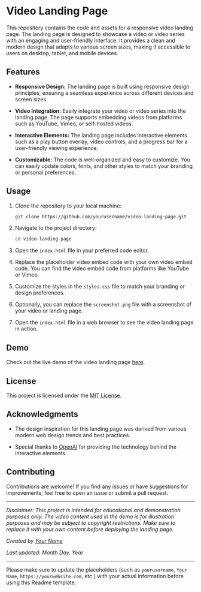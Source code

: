 # Video Landing Page


This repository contains the code and assets for a responsive video landing page. The landing page is designed to showcase a video or video series with an engaging and user-friendly interface. It provides a clean and modern design that adapts to various screen sizes, making it accessible to users on desktop, tablet, and mobile devices.

## Features

- **Responsive Design:** The landing page is built using responsive design principles, ensuring a seamless experience across different devices and screen sizes.

- **Video Integration:** Easily integrate your video or video series into the landing page. The page supports embedding videos from platforms such as YouTube, Vimeo, or self-hosted videos.

- **Interactive Elements:** The landing page includes interactive elements such as a play button overlay, video controls, and a progress bar for a user-friendly viewing experience.

- **Customizable:** The code is well-organized and easy to customize. You can easily update colors, fonts, and other styles to match your branding or personal preferences.

## Usage

1. Clone the repository to your local machine:

   ```bash
   git clone https://github.com/yourusername/video-landing-page.git
   ```

2. Navigate to the project directory:

   ```bash
   cd video-landing-page
   ```

3. Open the `index.html` file in your preferred code editor.

4. Replace the placeholder video embed code with your own video embed code. You can find the video embed code from platforms like YouTube or Vimeo.

5. Customize the styles in the `styles.css` file to match your branding or design preferences.

6. Optionally, you can replace the `screenshot.png` file with a screenshot of your video or landing page.

7. Open the `index.html` file in a web browser to see the video landing page in action.

## Demo

Check out the live demo of the video landing page [here](https://yourusername.github.io/video-landing-page).

## License

This project is licensed under the [MIT License](LICENSE).

## Acknowledgments

- The design inspiration for this landing page was derived from various modern web design trends and best practices.

- Special thanks to [OpenAI](https://www.openai.com/) for providing the technology behind the interactive elements.

## Contributing

Contributions are welcome! If you find any issues or have suggestions for improvements, feel free to open an issue or submit a pull request.

---

*Disclaimer: This project is intended for educational and demonstration purposes only. The video content used in the demo is for illustration purposes and may be subject to copyright restrictions. Make sure to replace it with your own content before deploying the landing page.*

*Created by [Your Name](https://yourwebsite.com)*

*Last updated: Month Day, Year*

---

Please make sure to update the placeholders (such as `yourusername`, `Your Name`, `https://yourwebsite.com`, etc.) with your actual information before using this Readme template.
